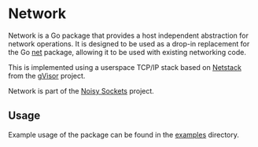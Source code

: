 # Network

Network is a Go package that provides a host independent abstraction for network 
operations. It is designed to be used as a drop-in replacement for the Go 
[net](https://pkg.go.dev/net) package, allowing it to be used with existing
networking code.

This is implemented using a userspace TCP/IP stack based on 
[Netstack](https://gvisor.dev/docs/user_guide/networking/) from the 
[gVisor](https://github.com/google/gvisor) project.

Network is part of the [Noisy Sockets](https://github.com/noisysockets/noisysockets) 
project.

## Usage

Example usage of the package can be found in the [examples](./examples) directory.